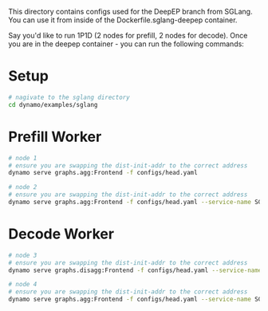 This directory contains configs used for the DeepEP branch from SGLang. You can use it from inside of the Dockerfile.sglang-deepep container.

Say you'd like to run 1P1D (2 nodes for prefill, 2 nodes for decode). Once you are in the deepep container - you can run the following commands:

# Setup
```bash
# nagivate to the sglang directory
cd dynamo/examples/sglang
```

# Prefill Worker
```bash
# node 1
# ensure you are swapping the dist-init-addr to the correct address 
dynamo serve graphs.agg:Frontend -f configs/head.yaml
```

```bash
# node 2
# ensure you are swapping the dist-init-addr to the correct address 
dynamo serve graphs.agg:Frontend -f configs/head.yaml --service-name SGLangWorker
```

# Decode Worker
```bash
# node 3
# ensure you are swapping the dist-init-addr to the correct address 
dynamo serve graphs.disagg:Frontend -f configs/head.yaml --service-name SGLangDecodeWorker
```

```bash
# node 4
# ensure you are swapping the dist-init-addr to the correct address 
dynamo serve graphs.agg:Frontend -f configs/head.yaml --service-name SGLangDecodeWorker
```
